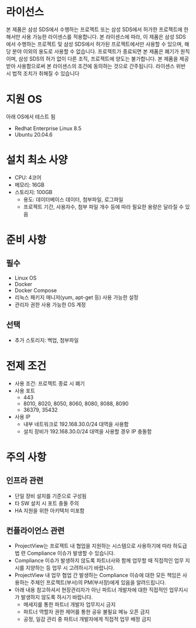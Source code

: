 # 라이선스
본 제품은 삼성 SDS에서 수행하는 프로젝트 또는 삼성 SDS에서 허가한 프로젝트에 한해서만 사용 가능한 라이센스를 적용합니다. 
본 라이센스에 따라, 이 제품은 삼성 SDS에서 수행하는 프로젝트 및 삼성 SDS에서 허가된 프로젝트에서만 사용할 수 있으며, 해당 분야 이외의 용도로 사용할 수 없습니다.
프로젝트가 종료되면 본 제품은 폐기가 원칙이며, 삼성 SDS의 허가 없이 다른 조직, 프로젝트에 양도는 불가합니다.
본 제품을 제공받아 사용함으로써 본 라이센스의 조건에 동의하는 것으로 간주됩니다.
라이센스 위반 시 법적 조치가 취해질 수 있습니다

# 지원 OS
아래 OS에서 테스트 됨
* Redhat Enterprise Linux 8.5
* Ubuntu 20.04.6

# 설치 최소 사양
* CPU: 4코어
* 메모리: 16GB
* 스토리지: 100GB
    * 용도: 데이터베이스 데이터, 첨부파일, 로그파일
    * 프로젝트 기간, 사용자수, 첨부 파일 개수 등에 따라 필요한 용량은 달라질 수 있음 

# 준비 사항
## 필수
* Linux OS
* Docker
* Docker Compose
* 리눅스 패키지 매니저(yum, apt-get 등) 사용 가능한 설정
* 관리자 권한 사용 가능한 OS 계정

## 선택 
* 추가 스토리지: 백업, 첨부파일

# 전제 조건
* 사용 조건: 프로젝트 종료 시 폐기
* 사용 포트
    * 443 
    * 8010, 8020, 8050, 8060, 8080, 8088, 8090
    * 36379, 35432
* 사용 IP
    * 내부 네트워크로 192.168.30.0/24 대역을 사용함
    * 설치 장비가 192.168.30.0/24 대역을 사용할 경우 IP 충돌함

# 주의 사항

## 인프라 관련
* 단일 장비 설치를 기준으로 구성됨
* 타 SW 설치 시 포트 충돌 주의
* HA 지원을 위한 아키텍처 미포함

## 컨플라이언스 관련
* ProjectView는 프로젝트 내 협업을 지원하는 시스템으로 사용하기에 따라 하도급법 련 Compliance 이슈가 발생할 수 있습니다. 
* Compliance 이슈가 발생하지 않도록 파트너사와 함께 업무할 때 직접적인 업무 지시를 지양하는 등 업무 시 고려하시기 바랍니다.
* ProjectView 내 업무 협업 간 발생하는 Compliance 이슈에 대한 모든 책임은 사용하는 주체인 프로젝트(부서)의 PM(부서장)에게 있음을 알려드립니다.
* 아래 내용 참고하셔서 현장관리자가 아닌 파트너 개발자에 대한 직접적인 업무지시가 발생하지 않도록 하시기 바랍니다.
    * 메세지를 통한 파트너 개발자 업무지시 금지
    * 파트너 역할자 권한 제어를 통한 공유 불필요 메뉴 오픈 금지
    * 공정, 일감 관리 중 파트너 개발자에게 직접적 업무 배정 금지
